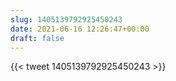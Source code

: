```yaml
---
slug: 1405139792925450243
date: 2021-06-16 12:26:47+00:00
draft: false
---
```


{{< tweet 1405139792925450243 >}}

